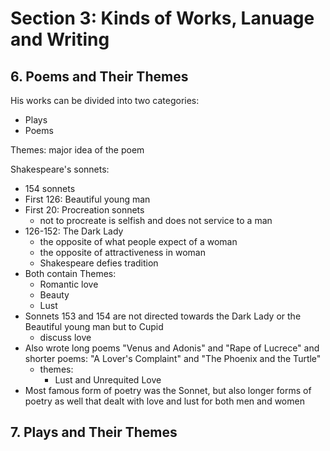 # Section 3: Kinds of Works, Lanuage and Writing

## 6. Poems and Their Themes

His works can be divided into two categories:

- Plays
- Poems

Themes: major idea of the poem

Shakespeare's sonnets:

- 154 sonnets
- First 126: Beautiful young man
- First 20: Procreation sonnets
  - not to procreate is selfish and does not service to a man
- 126-152: The Dark Lady
  - the opposite of what people expect of a woman
  - the opposite of attractiveness in woman
  - Shakespeare defies tradition
- Both contain Themes:
  - Romantic love
  - Beauty
  - Lust
- Sonnets 153 and 154 are not directed towards the Dark Lady or the Beautiful young man but to Cupid
  - discuss love
- Also wrote long poems "Venus and Adonis" and "Rape of Lucrece" and shorter poems: "A Lover's Complaint" and "The Phoenix and the Turtle"
  - themes:
    - Lust and Unrequited Love
- Most famous form of poetry was the Sonnet, but also longer forms of poetry as well that dealt with love and lust for both men and women

## 7. Plays and Their Themes

